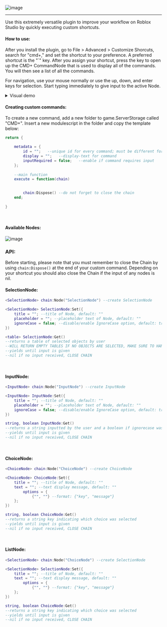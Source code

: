![image](https://user-images.githubusercontent.com/58129405/139062677-90f56ffd-8628-4c98-99d0-572e0dc97f89.png)

<hr>

Use this extremely versatile plugin to improve your workflow on Roblox Studio by quickly executing custom shortcuts.

#### How to use:

After you install the plugin, go to File > Advanced > Customize Shorcuts, search for "cmd+," and set the shortcut to your preference. A preferred shortcut is the "\`" key. After you assign your shortcut, press the key to open up the CMD+ CommandNode that is used to display all of the commands. You will then see a list of all the commands.

For navigation, use your mouse normally or use the up, down, and enter keys for selection. Start typing immediately to give input to the active Node.

<details>

<summary>Visual demo</summary>

![demo|video](upload://1qvgdeS8btSMgpfubhcmDUnUcgv.mp4)

The example above is a default command using the code:
```lua
local changeHistoryService = game:GetService("ChangeHistoryService")

return {
	
	metadata = {
		id = "DefaultCMD:RenameObjects";   --unique id for every command
		display = "Rename object(s)";   --display-text for command
		inputRequired = true;   --enable if command requires input
	};
	
	execute = function(chain)
		
		--Create a new SelectionNode with optional settings and make sure input was recieved
		local selection, ignoreCase = chain:Node("SelectionNode"):Set({
			title = "Select object(s)";
		}):Get()
		if not selection or #selection < 1 then chain:Dispose() return end
		
		
		--Create a new InputNode with optional settings and make sure input was recieved
		local newName, ignoreCase = chain:Node("InputNode"):Set({
			title = "Rename selected object(s)";
			placeholder = "enter a new name...";
			ignoreCase = false;
		}):Get()
		
		if newName then
			
			--Set waypoint before action to allow undo
			changeHistoryService:SetWaypoint("Renaming Objects")
			
			--Rename selected objects
			for _, obj in ipairs(selection) do
				obj.Name = newName
			end
			
			--Set waypoint after action to allow undo
			changeHistoryService:SetWaypoint("Renamed Objects")
		end
		
		--Close Chain after use
		chain:Dispose()
		
	end;
	
}
```

</details>

#### Creating custom commands:
To create a new command, add a new folder to game.ServerStorage called "CMD+". Insert a new modulescript in the folder and copy the template below:
```lua
return {

	metadata = {
		id = "";   --unique id for every command; must be different for each cmd
		display = "";   --display-text for command
		inputRequired = false;   --enable if command requires input
	};
	
	--main function
	execute = function(chain)
		

		chain:Dispose() --do not forget to close the chain
	end;
	
}
```

<br>

#### Available Nodes:

![image](https://user-images.githubusercontent.com/58129405/139063916-e4244dd7-ed35-4cd4-902a-1db74e778496.png)

### API:

Before starting, please note that you must remember to close the Chain by using `chain:Dispose()` at the end of your custom command. Depending on your shortcut you should also close the Chain if the input of any nodes is nil.

#### SelectionNode:
```lua
<SelectionNode> chain:Node("SelectionNode") --create SelectionNode

<SelectionNode> SelectionNode:Set({
	title = ""; --title of Node, default: ""
	placeholder = ""; --placeholder text of Node, default: ""
	ignoreCase = false; --disable/enable IgnoreCase option, default: true
})

<table> SelectionNode:Get()
--returns a table of selected objects by user
--WILL RETURN EMPTY TABLES IF NO OBJECTS ARE SELECTED, MAKE SURE TO HANDLE
--yields until input is given
--nil if no input received, CLOSE CHAIN
```

<br>

#### InputNode:
```lua
<InputNode> chain:Node("InputNode") --create InputNode

<InputNode> InputNode:Set({
	title = ""; --title of Node, default: ""
	placeholder = ""; --placeholder text of Node, default: ""
	ignoreCase = false; --disable/enable IgnoreCase option, default: true
})

string, boolean InputNode:Get()
--returns a string inputted by the user and a boolean if ignorecase was selected
--yields until input is given
--nil if no input received, CLOSE CHAIN
```

<br>

#### ChoiceNode:
```lua
<ChoiceNode> chain:Node("ChoiceNode") --create ChoiceNode

<ChoiceNode> ChoiceNode:Set({
	title = ""; --title of Node, default: ""
	text = ""; --text display message, default: ""
		options = {
			{"", ""} --format: {"key", "message"}
	};
})

string, boolean ChoiceNode:Get()
--returns a string key indicating which choice was selected
--yields until input is given
--nil if no input received, CLOSE CHAIN
```

<br>

#### ListNode:
```lua
<SelectionNode> chain:Node("ChoiceNode") --create SelectionNode

<SelectionNode> SelectionNode:Set({
	title = ""; --title of Node, default: ""
	text = ""; --text display message, default: ""
		options = {
			{"", ""} --format: {"key", "message"}
	};
})

string, boolean ChoiceNode:Get()
--returns a string key indicating which choice was selected
--yields until input is given
--nil if no input received, CLOSE CHAIN
```
